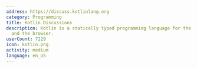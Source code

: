 ```yaml
---
address: https://discuss.kotlinlang.org
category: Programming
title: Kotlin Discussions
description: Kotlin is a statically typed programming language for the JVM, Android
  and the browser.
userCount: 7229
icon: kotlin.png
activity: medium
language: en_US
---
```

